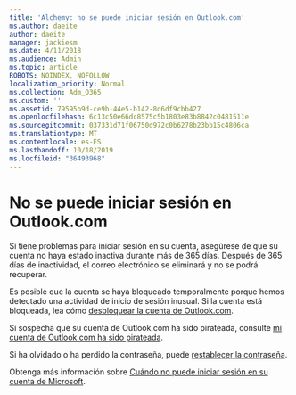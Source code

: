 ```yaml
---
title: 'Alchemy: no se puede iniciar sesión en Outlook.com'
ms.author: daeite
author: daeite
manager: jackiesm
ms.date: 4/11/2018
ms.audience: Admin
ms.topic: article
ROBOTS: NOINDEX, NOFOLLOW
localization_priority: Normal
ms.collection: Adm_O365
ms.custom: ''
ms.assetid: 79595b9d-ce9b-44e5-b142-8d6df9cbb427
ms.openlocfilehash: 6c13c50e66dc8575c5b1803e83b8842c0481511e
ms.sourcegitcommit: 037331d71f06750d972c0b6278b23bb15c4806ca
ms.translationtype: MT
ms.contentlocale: es-ES
ms.lasthandoff: 10/18/2019
ms.locfileid: "36493968"
---
```

# <a name="cant-sign-in-to-outlookcom"></a>No se puede iniciar sesión en Outlook.com

Si tiene problemas para iniciar sesión en su cuenta, asegúrese de que su cuenta no haya estado inactiva durante más de 365 días. Después de 365 días de inactividad, el correo electrónico se eliminará y no se podrá recuperar.
  
Es posible que la cuenta se haya bloqueado temporalmente porque hemos detectado una actividad de inicio de sesión inusual. Si la cuenta está bloqueada, lea cómo [desbloquear la cuenta de Outlook.com](https://support.office.com/article/f4ad2701-d166-4d8b-8a6a-9af2a1f8a4c4.aspx). 
  
Si sospecha que su cuenta de Outlook.com ha sido pirateada, consulte [mi cuenta de Outlook.com ha sido pirateada](https://support.office.com/article/35993ac5-ac2f-494e-aacb-5232dda453d8.aspx).
  
Si ha olvidado o ha perdido la contraseña, puede [restablecer la contraseña](https://go.microsoft.com/fwlink/p/?LinkID=242804).
  
Obtenga más información sobre [Cuándo no puede iniciar sesión en su cuenta de Microsoft](https://go.microsoft.com/fwlink/p/?linkid=837479).
  


